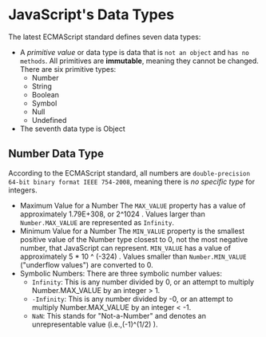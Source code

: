 # JavaScript's Data Types
The latest ECMAScript standard defines seven data types:

* A _primitive value_ or data type is data that is `not an object` and `has no methods`. All primitives are **immutable**, meaning they cannot be changed. There are six primitive types:
    * Number
    * String
    * Boolean
    * Symbol
    * Null
    * Undefined
* The seventh data type is Object
## Number Data Type
According to the ECMAScript standard, all numbers are `double-precision 64-bit binary format IEEE 754-2008`, meaning there is _no specific type_ for integers.
* Maximum Value for a Number
The `MAX_VALUE` property has a value of approximately 1.79E+308, or 2^1024 . Values larger than `Number.MAX_VALUE` are represented as `Infinity`.
* Minimum Value for a Number
The `MIN_VALUE` property is the smallest positive value of the Number type closest to 0, not the most negative number, that JavaScript can represent. `MIN_VALUE` has a value of approximately 5 * 10 ^ (-324) . Values smaller than `Number.MIN_VALUE` ("underflow values") are converted to 0.
* Symbolic Numbers: There are three symbolic number values:
   * `Infinity`: This is any number divided by 0, or an attempt to multiply Number.MAX_VALUE by an integer > 1.
   * `-Infinity`: This is any number divided by -0, or an attempt to multiply Number.MAX_VALUE by an integer < -1.
   * `NaN`: This stands for "Not-a-Number" and denotes an unrepresentable value (i.e.,(-1)^(1/2) ).
##
##
##
##
##
##
